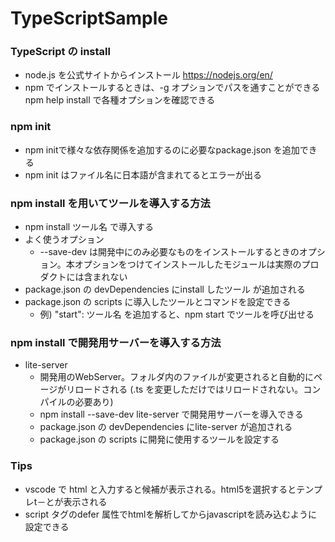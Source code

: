 # TypeScriptSample
### TypeScript の install
- node.js を公式サイトからインストール https://nodejs.org/en/
- npm でインストールするときは、-g オプションでパスを通すことができる npm help install で各種オプションを確認できる

### npm init
- npm initで様々な依存関係を追加するのに必要なpackage.json を追加できる
- npm init はファイル名に日本語が含まれてるとエラーが出る

### npm install を用いてツールを導入する方法
- npm install ツール名 で導入する
- よく使うオプション
  - --save-dev は開発中にのみ必要なものをインストールするときのオプション。本オプションをつけてインストールしたモジュールは実際のプロダクトには含まれない
- package.json の devDependencies にinstall したツール が追加される
- package.json の scripts に導入したツールとコマンドを設定できる
  - 例) "start": ツール名 を追加すると、npm start でツールを呼び出せる

### npm install で開発用サーバーを導入する方法
- lite-server
  - 開発用のWebServer。フォルダ内のファイルが変更されると自動的にページがリロードされる (.ts を変更しただけではリロードされない。コンパイルの必要あり)
  - npm install --save-dev lite-server で開発用サーバーを導入できる
  - package.json の devDependencies にlite-server が追加される
  - package.json の scripts に開発に使用するツールを設定する

### Tips
- vscode で html と入力すると候補が表示される。html5を選択するとテンプレt－とが表示される
- script タグのdefer 属性でhtmlを解析してからjavascriptを読み込むように設定できる
